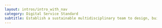 ```yaml
---
layout: intros/intro_with_nav
category: Digital Service Standard
subtitle: Establish a sustainable multidisciplinary team to design, build, operate and iterate the service, led by an experienced product manager with decision-making responsibility.
---
```

